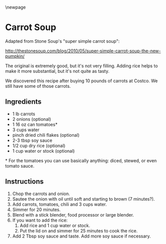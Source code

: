 \newpage

# Carrot Soup

Adapted from Stone Soup's "super simple carrot soup":

http://thestonesoup.com/blog/2010/05/super-simple-carrot-soup-the-new-pumpkin/

The original is extremely good, but it's not very filling. Adding rice helps
to make it more substantial, but it's not quite as tasty.

We discovered this recipe after buying 10 pounds of carrots at Costco. We still
have some of those carrots.

## Ingredients

  * 1 lb carrots
  * 2 onions (optional)
  * 1 16 oz can tomatoes*
  * 3 cups water
  * pinch dried chili flakes (optional)
  * 2-3 tbsp soy sauce
  * 1/2 cup dry rice (optional)
  * 1 cup water or stock (optional)

\* For the tomatoes you can use basically anything: diced, stewed, or even
tomato sauce.

## Instructions

 1. Chop the carrots and onion.
 2. Sautee the onion with oil until soft and starting to brown (7 minutes?).
 3. Add carrots, tomatoes, chili and 3 cups water.
 4. Simmer for 20 minutes.
 5. Blend with a stick blender, food processor or large blender.
 6. If you want to add the rice:
     1. Add rice and 1 cup water or stock.
     3. Put the lid on and simmer for 25 minutes to cook the rice.
 7. Add 2 Tbsp soy sauce and taste. Add more soy sauce if necessary.
